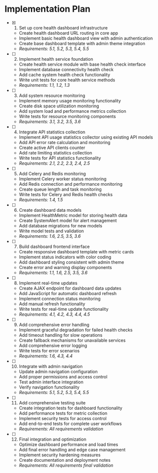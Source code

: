 # Implementation Plan

- [x] 1. Set up core health dashboard infrastructure
  - Create health dashboard URL routing in core app
  - Implement basic health dashboard view with admin authentication
  - Create base dashboard template with admin theme integration
  - _Requirements: 5.1, 5.2, 5.3, 5.4, 5.5_

- [ ] 2. Implement health service foundation
  - Create health service module with base health check interface
  - Implement database connectivity health check
  - Add cache system health check functionality
  - Write unit tests for core health service methods
  - _Requirements: 1.1, 1.2, 1.3_

- [ ] 3. Add system resource monitoring
  - Implement memory usage monitoring functionality
  - Create disk space utilization monitoring
  - Add system load and performance metrics collection
  - Write tests for resource monitoring components
  - _Requirements: 3.1, 3.2, 3.5, 3.6_

- [ ] 4. Integrate API statistics collection
  - Implement API usage statistics collector using existing API models
  - Add API error rate calculation and monitoring
  - Create active API clients counter
  - Add rate limiting statistics collection
  - Write tests for API statistics functionality
  - _Requirements: 2.1, 2.2, 2.3, 2.4, 2.5_

- [ ] 5. Add Celery and Redis monitoring
  - Implement Celery worker status monitoring
  - Add Redis connection and performance monitoring
  - Create queue length and task monitoring
  - Write tests for Celery and Redis health checks
  - _Requirements: 1.4, 1.5_

- [ ] 6. Create dashboard data models
  - Implement HealthMetric model for storing health data
  - Create SystemAlert model for alert management
  - Add database migrations for new models
  - Write model tests and validation
  - _Requirements: 1.6, 2.5, 3.5, 3.6_

- [ ] 7. Build dashboard frontend interface
  - Create responsive dashboard template with metric cards
  - Implement status indicators with color coding
  - Add dashboard styling consistent with admin theme
  - Create error and warning display components
  - _Requirements: 1.1, 1.6, 2.5, 3.5, 3.6_

- [ ] 8. Implement real-time updates
  - Create AJAX endpoint for dashboard data updates
  - Add JavaScript for automatic dashboard refresh
  - Implement connection status monitoring
  - Add manual refresh functionality
  - Write tests for real-time update functionality
  - _Requirements: 4.1, 4.2, 4.3, 4.4, 4.5_

- [ ] 9. Add comprehensive error handling
  - Implement graceful degradation for failed health checks
  - Add timeout handling for slow operations
  - Create fallback mechanisms for unavailable services
  - Add comprehensive error logging
  - Write tests for error scenarios
  - _Requirements: 1.6, 4.3, 4.4_

- [ ] 10. Integrate with admin navigation
  - Update admin navigation configuration
  - Add proper permissions and access control
  - Test admin interface integration
  - Verify navigation functionality
  - _Requirements: 5.1, 5.2, 5.3, 5.4, 5.5_

- [ ] 11. Add comprehensive testing suite
  - Create integration tests for dashboard functionality
  - Add performance tests for metric collection
  - Implement security tests for access control
  - Add end-to-end tests for complete user workflows
  - _Requirements: All requirements validation_

- [ ] 12. Final integration and optimization
  - Optimize dashboard performance and load times
  - Add final error handling and edge case management
  - Implement security hardening measures
  - Create documentation and deployment notes
  - _Requirements: All requirements final validation_